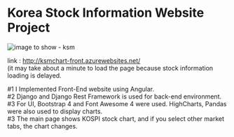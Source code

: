 # Korea Stock Information Website Project

![image to show - ksm](https://user-images.githubusercontent.com/43053791/156300622-de6cdeed-9353-4936-bc89-cdba4553d4fd.PNG)

link : http://ksmchart-front.azurewebsites.net/<br>
(it may take about a minute to load the page because stock information loading is delayed.

#1 I Implemented Front-End website using Angular.<br>
#2 Django and Django Rest Framework is used for back-end environment.<br>
#3 For UI, Bootstrap 4 and Font Awesome 4 were used. HighCharts, Pandas were also used to display charts.<br>
#3 The main page shows KOSPI stock chart, and if you select other market tabs, the chart changes.<br>
